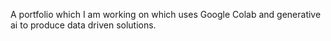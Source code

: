 A portfolio which I am working on which uses Google Colab and generative ai to produce data driven solutions.
